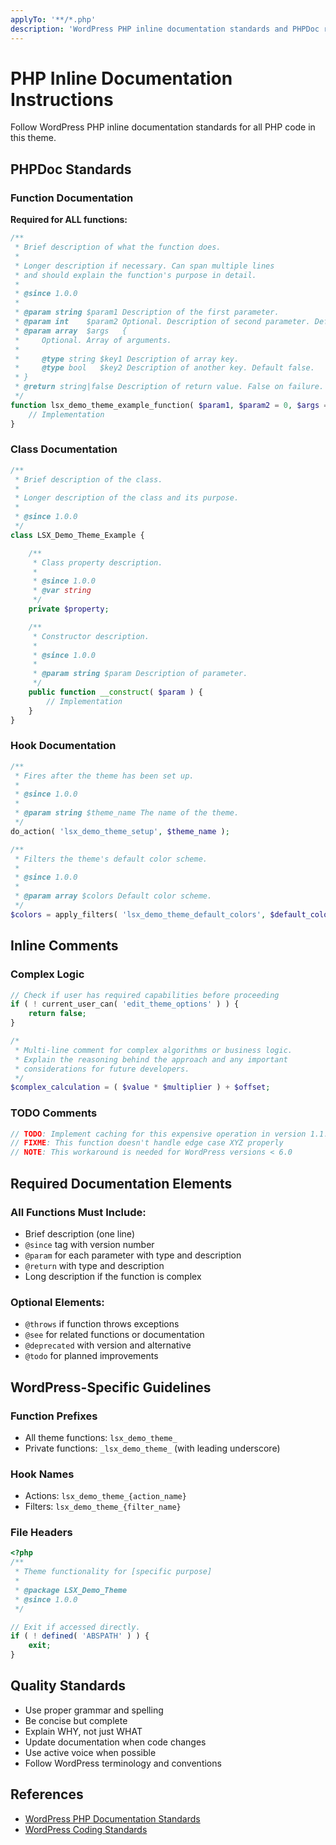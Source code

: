 ```yaml
---
applyTo: '**/*.php'
description: 'WordPress PHP inline documentation standards and PHPDoc requirements'
---
```


# PHP Inline Documentation Instructions

Follow WordPress PHP inline documentation standards for all PHP code in this theme.

## PHPDoc Standards

### Function Documentation

**Required for ALL functions:**

```php
/**
 * Brief description of what the function does.
 *
 * Longer description if necessary. Can span multiple lines
 * and should explain the function's purpose in detail.
 *
 * @since 1.0.0
 *
 * @param string $param1 Description of the first parameter.
 * @param int    $param2 Optional. Description of second parameter. Default 0.
 * @param array  $args   {
 *     Optional. Array of arguments.
 *
 *     @type string $key1 Description of array key.
 *     @type bool   $key2 Description of another key. Default false.
 * }
 * @return string|false Description of return value. False on failure.
 */
function lsx_demo_theme_example_function( $param1, $param2 = 0, $args = array() ) {
    // Implementation
}
```

### Class Documentation

```php
/**
 * Brief description of the class.
 *
 * Longer description of the class and its purpose.
 *
 * @since 1.0.0
 */
class LSX_Demo_Theme_Example {

    /**
     * Class property description.
     *
     * @since 1.0.0
     * @var string
     */
    private $property;

    /**
     * Constructor description.
     *
     * @since 1.0.0
     *
     * @param string $param Description of parameter.
     */
    public function __construct( $param ) {
        // Implementation
    }
}
```

### Hook Documentation

```php
/**
 * Fires after the theme has been set up.
 *
 * @since 1.0.0
 *
 * @param string $theme_name The name of the theme.
 */
do_action( 'lsx_demo_theme_setup', $theme_name );

/**
 * Filters the theme's default color scheme.
 *
 * @since 1.0.0
 *
 * @param array $colors Default color scheme.
 */
$colors = apply_filters( 'lsx_demo_theme_default_colors', $default_colors );
```

## Inline Comments

### Complex Logic

```php
// Check if user has required capabilities before proceeding
if ( ! current_user_can( 'edit_theme_options' ) ) {
    return false;
}

/*
 * Multi-line comment for complex algorithms or business logic.
 * Explain the reasoning behind the approach and any important
 * considerations for future developers.
 */
$complex_calculation = ( $value * $multiplier ) + $offset;
```

### TODO Comments

```php
// TODO: Implement caching for this expensive operation in version 1.1.0
// FIXME: This function doesn't handle edge case XYZ properly
// NOTE: This workaround is needed for WordPress versions < 6.0
```

## Required Documentation Elements

### All Functions Must Include:

-   Brief description (one line)
-   `@since` tag with version number
-   `@param` for each parameter with type and description
-   `@return` with type and description
-   Long description if the function is complex

### Optional Elements:

-   `@throws` if function throws exceptions
-   `@see` for related functions or documentation
-   `@deprecated` with version and alternative
-   `@todo` for planned improvements

## WordPress-Specific Guidelines

### Function Prefixes

-   All theme functions: `lsx_demo_theme_`
-   Private functions: `_lsx_demo_theme_` (with leading underscore)

### Hook Names

-   Actions: `lsx_demo_theme_{action_name}`
-   Filters: `lsx_demo_theme_{filter_name}`

### File Headers

```php
<?php
/**
 * Theme functionality for [specific purpose]
 *
 * @package LSX_Demo_Theme
 * @since 1.0.0
 */

// Exit if accessed directly.
if ( ! defined( 'ABSPATH' ) ) {
    exit;
}
```

## Quality Standards

-   Use proper grammar and spelling
-   Be concise but complete
-   Explain WHY, not just WHAT
-   Update documentation when code changes
-   Use active voice when possible
-   Follow WordPress terminology and conventions

## References

-   [WordPress PHP Documentation Standards](https://github.com/WordPress/wpcs-docs/blob/master/inline-documentation-standards/php.md)
-   [WordPress Coding Standards](https://developer.wordpress.org/coding-standards/wordpress-coding-standards/php/)
